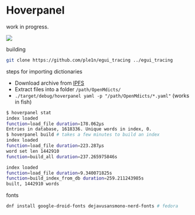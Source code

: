 
# Hoverpanel

work in progress.

![](https://github.com/user-attachments/assets/7f94c94d-a58d-44dc-a0f4-2dd725c9e705)

building

```sh
git clone https://github.com/ple1n/egui_tracing ../egui_tracing 
```

steps for importing dictionaries 

- Download archive from [IPFS](https://ipfs.io/ipfs/QmQP6BiPnwvYGuPGXKm4frRFSubA5jrwHXR9VeydvLwV25/)
- Extract files into a folder `/path/OpenMdicts/`
- `./target/debug/hoverpanel yaml -p "/path/OpenMdicts/*.yaml"` (works in fish)

```sh
$ hoverpanel stat
index loaded
function=load_file duration=178.062µs
Entries in database, 1618336. Unique words in index, 0.
$ hoverpanel build # takes a few minutes to build an index
index loaded
function=load_file duration=223.287µs
word set len 1442910
function=build_all duration=237.265975846s

index loaded
function=load_file duration=9.340071825s
function=build_index_from_db duration=259.211243985s
built, 1442910 words
```

fonts 

```sh
dnf install google-droid-fonts dejavusansmono-nerd-fonts # fedora
```